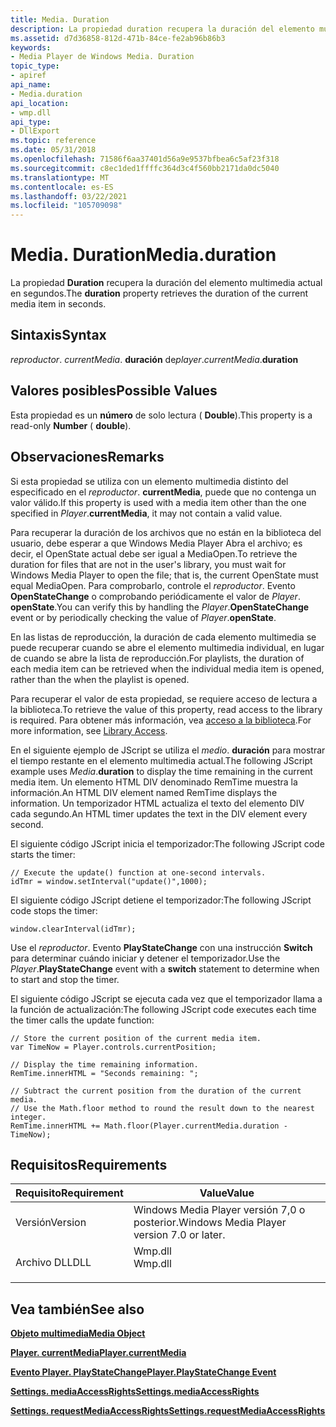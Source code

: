 ```yaml
---
title: Media. Duration
description: La propiedad duration recupera la duración del elemento multimedia actual en segundos.
ms.assetid: d7d36858-812d-471b-84ce-fe2ab96b86b3
keywords:
- Media Player de Windows Media. Duration
topic_type:
- apiref
api_name:
- Media.duration
api_location:
- wmp.dll
api_type:
- DllExport
ms.topic: reference
ms.date: 05/31/2018
ms.openlocfilehash: 71586f6aa37401d56a9e9537bfbea6c5af23f318
ms.sourcegitcommit: c8ec1ded1ffffc364d3c4f560bb2171da0dc5040
ms.translationtype: MT
ms.contentlocale: es-ES
ms.lasthandoff: 03/22/2021
ms.locfileid: "105709098"
---
```

# <a name="mediaduration"></a><span data-ttu-id="ce194-104">Media. Duration</span><span class="sxs-lookup"><span data-stu-id="ce194-104">Media.duration</span></span>

<span data-ttu-id="ce194-105">La propiedad **Duration** recupera la duración del elemento multimedia actual en segundos.</span><span class="sxs-lookup"><span data-stu-id="ce194-105">The **duration** property retrieves the duration of the current media item in seconds.</span></span>

## <a name="syntax"></a><span data-ttu-id="ce194-106">Sintaxis</span><span class="sxs-lookup"><span data-stu-id="ce194-106">Syntax</span></span>

<span data-ttu-id="ce194-107">*reproductor*. *currentMedia*. **duración** de</span><span class="sxs-lookup"><span data-stu-id="ce194-107">*player*.*currentMedia*.**duration**</span></span>

## <a name="possible-values"></a><span data-ttu-id="ce194-108">Valores posibles</span><span class="sxs-lookup"><span data-stu-id="ce194-108">Possible Values</span></span>

<span data-ttu-id="ce194-109">Esta propiedad es un **número** de solo lectura ( **Double**).</span><span class="sxs-lookup"><span data-stu-id="ce194-109">This property is a read-only **Number** ( **double**).</span></span>

## <a name="remarks"></a><span data-ttu-id="ce194-110">Observaciones</span><span class="sxs-lookup"><span data-stu-id="ce194-110">Remarks</span></span>

<span data-ttu-id="ce194-111">Si esta propiedad se utiliza con un elemento multimedia distinto del especificado en el *reproductor*. **currentMedia**, puede que no contenga un valor válido.</span><span class="sxs-lookup"><span data-stu-id="ce194-111">If this property is used with a media item other than the one specified in *Player*.**currentMedia**, it may not contain a valid value.</span></span>

<span data-ttu-id="ce194-112">Para recuperar la duración de los archivos que no están en la biblioteca del usuario, debe esperar a que Windows Media Player Abra el archivo; es decir, el OpenState actual debe ser igual a MediaOpen.</span><span class="sxs-lookup"><span data-stu-id="ce194-112">To retrieve the duration for files that are not in the user's library, you must wait for Windows Media Player to open the file; that is, the current OpenState must equal MediaOpen.</span></span> <span data-ttu-id="ce194-113">Para comprobarlo, controle el *reproductor*. Evento **OpenStateChange** o comprobando periódicamente el valor de *Player*. **openState**.</span><span class="sxs-lookup"><span data-stu-id="ce194-113">You can verify this by handling the *Player*.**OpenStateChange** event or by periodically checking the value of *Player*.**openState**.</span></span>

<span data-ttu-id="ce194-114">En las listas de reproducción, la duración de cada elemento multimedia se puede recuperar cuando se abre el elemento multimedia individual, en lugar de cuando se abre la lista de reproducción.</span><span class="sxs-lookup"><span data-stu-id="ce194-114">For playlists, the duration of each media item can be retrieved when the individual media item is opened, rather than the when the playlist is opened.</span></span>

<span data-ttu-id="ce194-115">Para recuperar el valor de esta propiedad, se requiere acceso de lectura a la biblioteca.</span><span class="sxs-lookup"><span data-stu-id="ce194-115">To retrieve the value of this property, read access to the library is required.</span></span> <span data-ttu-id="ce194-116">Para obtener más información, vea [acceso a la biblioteca](library-access.md).</span><span class="sxs-lookup"><span data-stu-id="ce194-116">For more information, see [Library Access](library-access.md).</span></span>

<span data-ttu-id="ce194-117">En el siguiente ejemplo de JScript se utiliza el *medio*. **duración** para mostrar el tiempo restante en el elemento multimedia actual.</span><span class="sxs-lookup"><span data-stu-id="ce194-117">The following JScript example uses *Media*.**duration** to display the time remaining in the current media item.</span></span> <span data-ttu-id="ce194-118">Un elemento HTML DIV denominado RemTime muestra la información.</span><span class="sxs-lookup"><span data-stu-id="ce194-118">An HTML DIV element named RemTime displays the information.</span></span> <span data-ttu-id="ce194-119">Un temporizador HTML actualiza el texto del elemento DIV cada segundo.</span><span class="sxs-lookup"><span data-stu-id="ce194-119">An HTML timer updates the text in the DIV element every second.</span></span>

<span data-ttu-id="ce194-120">El siguiente código JScript inicia el temporizador:</span><span class="sxs-lookup"><span data-stu-id="ce194-120">The following JScript code starts the timer:</span></span>


```JScript
// Execute the update() function at one-second intervals.
idTmr = window.setInterval("update()",1000);
```



<span data-ttu-id="ce194-121">El siguiente código JScript detiene el temporizador:</span><span class="sxs-lookup"><span data-stu-id="ce194-121">The following JScript code stops the timer:</span></span>


```JScript
window.clearInterval(idTmr);
```



<span data-ttu-id="ce194-122">Use el *reproductor*. Evento **PlayStateChange** con una instrucción **Switch** para determinar cuándo iniciar y detener el temporizador.</span><span class="sxs-lookup"><span data-stu-id="ce194-122">Use the *Player*.**PlayStateChange** event with a **switch** statement to determine when to start and stop the timer.</span></span>

<span data-ttu-id="ce194-123">El siguiente código JScript se ejecuta cada vez que el temporizador llama a la función de actualización:</span><span class="sxs-lookup"><span data-stu-id="ce194-123">The following JScript code executes each time the timer calls the update function:</span></span>


```JScript
// Store the current position of the current media item.
var TimeNow = Player.controls.currentPosition;

// Display the time remaining information.
RemTime.innerHTML = "Seconds remaining: ";

// Subtract the current position from the duration of the current media.
// Use the Math.floor method to round the result down to the nearest integer.
RemTime.innerHTML += Math.floor(Player.currentMedia.duration - TimeNow);
```



## <a name="requirements"></a><span data-ttu-id="ce194-124">Requisitos</span><span class="sxs-lookup"><span data-stu-id="ce194-124">Requirements</span></span>



| <span data-ttu-id="ce194-125">Requisito</span><span class="sxs-lookup"><span data-stu-id="ce194-125">Requirement</span></span> | <span data-ttu-id="ce194-126">Value</span><span class="sxs-lookup"><span data-stu-id="ce194-126">Value</span></span> |
|--------------------|------------------------------------------------------------------------------------|
| <span data-ttu-id="ce194-127">Versión</span><span class="sxs-lookup"><span data-stu-id="ce194-127">Version</span></span><br/> | <span data-ttu-id="ce194-128">Windows Media Player versión 7,0 o posterior.</span><span class="sxs-lookup"><span data-stu-id="ce194-128">Windows Media Player version 7.0 or later.</span></span><br/>                              |
| <span data-ttu-id="ce194-129">Archivo DLL</span><span class="sxs-lookup"><span data-stu-id="ce194-129">DLL</span></span><br/>     | <dl> <span data-ttu-id="ce194-130"><dt>Wmp.dll</dt></span><span class="sxs-lookup"><span data-stu-id="ce194-130"><dt>Wmp.dll</dt></span></span> </dl> |



## <a name="see-also"></a><span data-ttu-id="ce194-131">Vea también</span><span class="sxs-lookup"><span data-stu-id="ce194-131">See also</span></span>

<dl> <dt>

[<span data-ttu-id="ce194-132">**Objeto multimedia**</span><span class="sxs-lookup"><span data-stu-id="ce194-132">**Media Object**</span></span>](media-object.md)
</dt> <dt>

[<span data-ttu-id="ce194-133">**Player. currentMedia**</span><span class="sxs-lookup"><span data-stu-id="ce194-133">**Player.currentMedia**</span></span>](player-currentmedia.md)
</dt> <dt>

[<span data-ttu-id="ce194-134">**Evento Player. PlayStateChange**</span><span class="sxs-lookup"><span data-stu-id="ce194-134">**Player.PlayStateChange Event**</span></span>](player-player-playstatechange.md)
</dt> <dt>

[<span data-ttu-id="ce194-135">**Settings. mediaAccessRights**</span><span class="sxs-lookup"><span data-stu-id="ce194-135">**Settings.mediaAccessRights**</span></span>](settings-mediaaccessrights.md)
</dt> <dt>

[<span data-ttu-id="ce194-136">**Settings. requestMediaAccessRights**</span><span class="sxs-lookup"><span data-stu-id="ce194-136">**Settings.requestMediaAccessRights**</span></span>](settings-requestmediaaccessrights.md)
</dt> </dl>

 

 





